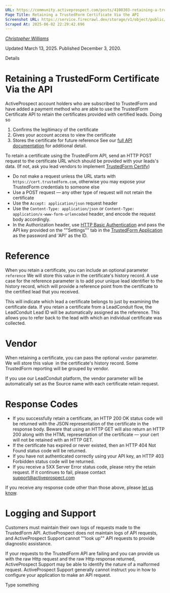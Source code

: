 ```yaml
---
URL: https://community.activeprospect.com/posts/4100303-retaining-a-trustedform-certificate-via-the-api
Page Title: Retaining a TrustedForm Certificate Via the API
Screenshot URL: https://service.firecrawl.dev/storage/v1/object/public/media/screenshot-f94f331b-7da2-49f8-a184-206301a7fa10.png
Scraped At: 2025-06-02 22:29:42.696
---
```



[_Christopher Williams_](https://community.activeprospect.com/memberships/7846678-christopher-williams)

Updated March 13, 2025. Published December 3, 2020.

Details

# Retaining a TrustedForm Certificate Via the API

ActiveProspect account holders who are subscribed to TrustedForm and have added a payment method who are able to use the TrustedForm Certificate API to retain the certificates provided with certified leads. Doing so

1. Confirms the legitimacy of the certificate
2. Gives your account access to view the certificate
3. Stores the certificate for future reference
See our [full API documentation](https://developers.activeprospect.com/docs/trustedform/api/v4.0/tag/Certificate-URL/) for additional detail.

To retain a certificate using the TrustedForm API, send an HTTP POST request to the certificate URL which should be provided with your leads's data. (If not, ask you lead vendors to implement [TrustedForm Certify](https://activeprospect.com/trustedform/certify))

- Do not make a request unless the URL starts with `https://cert.trustedform.com`, otherwise you may expose your TrustedForm credentials to someone else
- Use a POST request — any other type of request will not retain the certificate
- Use the `Accept: application/json` request header
- Use the `Content-Type: application/json` or `Content-Type: application/x-www-form-urlencoded` header, and encode the request body accordingly.
- In the Authorization header, use [HTTP Basic Authentication](https://en.wikipedia.org/wiki/Basic_access_authentication) and pass the API key provided on the ""Settings"" tab in the [TrustedForm Application](https://app.trustedform.com/#settings) as the password and 'API' as the ID.

# Reference

When you retain a certificate, you can include an optional parameter `reference` We will store this value in the certificate's history record. A use case for the reference parameter is to add your unique lead identifier to the history record, which will provide a reference point from the certificate to the certified lead that you received.

This will indicate which lead a certificate belongs to just by examining the certificate data. If you retain a certificate from a LeadConduit flow, the LeadConduit Lead ID will be automatically assigned as the reference. This allows you to refer back to the lead with which an individual certificate was collected.

# Vendor

When retaining a certificate, you can pass the optional `vendor` parameter. We will store this value  in the certificate's history record. Some TrustedForm reporting will be grouped by vendor.

If you use our LeadConduit platform, the vendor parameter will be automatically set as the Source name with each certificate retain request.

# Response Codes

- If you successfully retain a certificate, an HTTP 200 OK status code will be returned with the JSON representation of the certificate in the response body. Beware that using an HTTP GET will also return an HTTP 200 along with the HTML representation of the certificate — your cert will not be retained with an HTTP GET.
- If the certificate has expired or never existed, then an HTTP 404 Not Found status code will be returned.
- If you have not authenticated correctly using your API key, an HTTP 403 Forbidden status code will be returned.
- If you receive a 5XX Server Error status code, please retry the retain request. If it continues to fail, please contact support@activeprospect.com

If you receive any response code other than those above, please [let us know](mailto:support@activeprospect.com).

# Logging and Support

Customers must maintain their own logs of requests made to the TrustedForm API. ActiveProspect does not maintain logs of API requests, and ActiveProspect Support cannot ""look up"" API requests to provide diagnostic assistance.

If your requests to the TrustedForm API are failing and you can provide us with the raw Http request and the raw Http response returned, ActiveProspect Support may be able to identify the nature of a malformed request. ActiveProspect Support generally cannot instruct you in how to configure your application to make an API request.

Type something
